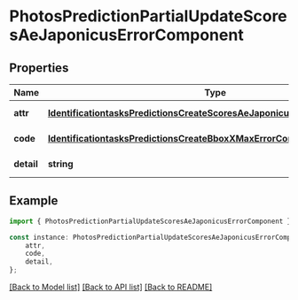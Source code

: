 # PhotosPredictionPartialUpdateScoresAeJaponicusErrorComponent


## Properties

Name | Type | Description | Notes
------------ | ------------- | ------------- | -------------
**attr** | [**IdentificationtasksPredictionsCreateScoresAeJaponicusErrorComponentAttr**](IdentificationtasksPredictionsCreateScoresAeJaponicusErrorComponentAttr.md) |  | [default to undefined]
**code** | [**IdentificationtasksPredictionsCreateBboxXMaxErrorComponentCode**](IdentificationtasksPredictionsCreateBboxXMaxErrorComponentCode.md) |  | [default to undefined]
**detail** | **string** |  | [default to undefined]

## Example

```typescript
import { PhotosPredictionPartialUpdateScoresAeJaponicusErrorComponent } from 'mosquito-alert';

const instance: PhotosPredictionPartialUpdateScoresAeJaponicusErrorComponent = {
    attr,
    code,
    detail,
};
```

[[Back to Model list]](../README.md#documentation-for-models) [[Back to API list]](../README.md#documentation-for-api-endpoints) [[Back to README]](../README.md)
